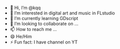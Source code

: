 - 👋 Hi, I’m @kqq
- 👀 I’m interested in digital art and music in FLstudio
- 🌱 I’m currently learning GDscript
- 💞️ I’m looking to collaborate on ...
- 📫 How to reach me ...
- 😄 He/Him
- ⚡ Fun fact: I have channel on YT

<!---
kqqYT/kqqYT is a ✨ special ✨ repository because its `README.md` (this file) appears on your GitHub profile.
You can click the Preview link to take a look at your changes.
--->

